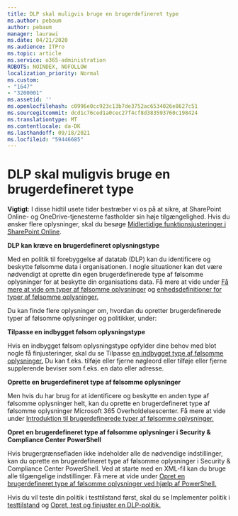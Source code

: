 ```yaml
---
title: DLP skal muligvis bruge en brugerdefineret type
ms.author: pebaum
author: pebaum
manager: laurawi
ms.date: 04/21/2020
ms.audience: ITPro
ms.topic: article
ms.service: o365-administration
ROBOTS: NOINDEX, NOFOLLOW
localization_priority: Normal
ms.custom:
- "1647"
- "3200001"
ms.assetid: ''
ms.openlocfilehash: c0996e0cc923c13b7de3752ac6534026e8627c51
ms.sourcegitcommit: dcd1c76ced1a0cec27f4cf8d383593760c198424
ms.translationtype: MT
ms.contentlocale: da-DK
ms.lasthandoff: 09/18/2021
ms.locfileid: "59446685"
---
```

# <a name="dlp-might-need-a-custom-type"></a>DLP skal muligvis bruge en brugerdefineret type

**Vigtigt**: I disse hidtil usete tider bestræber vi os på at sikre, at SharePoint Online- og OneDrive-tjenesterne fastholder sin høje tilgængelighed. Hvis du ønsker flere oplysninger, skal du besøge [Midlertidige funktionsjusteringer i SharePoint Online](https://aka.ms/ODSPAdjustments).

**DLP kan kræve en brugerdefineret oplysningstype**

Med en politik til forebyggelse af datatab (DLP) kan du identificere og beskytte følsomme data i organisationen. I nogle situationer kan det være nødvendigt at oprette din egen brugerdefinerede type af følsomme oplysninger for at beskytte din organisations data. Få mere at vide under [Få mere at vide om typer af følsomme oplysninger](https://docs.microsoft.com/microsoft-365/compliance/sensitive-information-type-learn-about) og [enhedsdefinitioner for typer af følsomme oplysninger.](https://docs.microsoft.com/microsoft-365/compliance/sensitive-information-type-entity-definitions)

Du kan finde flere oplysninger om, hvordan du opretter brugerdefinerede typer af følsomme oplysninger og politikker, under: 

**Tilpasse en indbygget følsom oplysningstype**

Hvis en indbygget følsom oplysningstype opfylder dine behov med blot nogle få finjusteringer, skal du se Tilpasse [en indbygget type af følsomme oplysninger.](https://docs.microsoft.com/microsoft-365/compliance/customize-a-built-in-sensitive-information-type) Du kan f.eks. tilføje eller fjerne nøgleord eller tilføje eller fjerne supplerende beviser som f.eks. en dato eller adresse.

**Oprette en brugerdefineret type af følsomme oplysninger**

Men hvis du har brug for at identificere og beskytte en anden type af følsomme oplysninger helt, kan du oprette en brugerdefineret type af følsomme oplysninger Microsoft 365 Overholdelsescenter. Få mere at vide under [Introduktion til brugerdefinerede typer af følsomme oplysninger.](https://docs.microsoft.com/microsoft-365/compliance/customize-a-built-in-sensitive-information-type)

**Opret en brugerdefineret type af følsomme oplysninger i Security & Compliance Center PowerShell**

Hvis brugergrænsefladen ikke indeholder alle de nødvendige indstillinger, kan du oprette en brugerdefineret type af følsomme oplysninger i Security & Compliance Center PowerShell. Ved at starte med en XML-fil kan du bruge alle tilgængelige indstillinger. Få mere at vide under [Opret en brugerdefineret type af følsomme oplysninger ved hjælp af PowerShell.](https://docs.microsoft.com/microsoft-365/compliance/create-a-custom-sensitive-information-type-in-scc-powershell)

Hvis du vil teste din politik i testtilstand først, skal du se Implementer politik i [testtilstand](https://docs.microsoft.com/microsoft-365/compliance/dlp-learn-about-dlp#implement-policy-in-test-mode) og [Opret, test og finjuster en DLP-politik.](https://docs.microsoft.com/microsoft-365/compliance/create-test-tune-dlp-policy) 